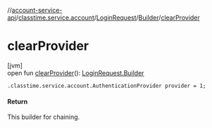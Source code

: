 //[account-service-api](../../../../index.md)/[classtime.service.account](../../index.md)/[LoginRequest](../index.md)/[Builder](index.md)/[clearProvider](clear-provider.md)

# clearProvider

[jvm]\
open fun [clearProvider](clear-provider.md)(): [LoginRequest.Builder](index.md)

`.classtime.service.account.AuthenticationProvider provider = 1;`

#### Return

This builder for chaining.
